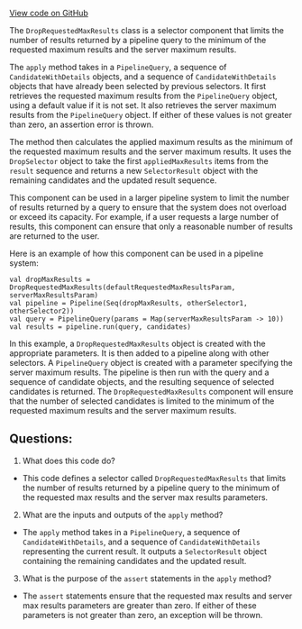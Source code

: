 [View code on GitHub](https://github.com/misbahsy/the-algorithm/product-mixer/component-library/src/main/scala/com/twitter/product_mixer/component_library/selector/DropRequestedMaxResults.scala)

The `DropRequestedMaxResults` class is a selector component that limits the number of results returned by a pipeline query to the minimum of the requested maximum results and the server maximum results. 

The `apply` method takes in a `PipelineQuery`, a sequence of `CandidateWithDetails` objects, and a sequence of `CandidateWithDetails` objects that have already been selected by previous selectors. It first retrieves the requested maximum results from the `PipelineQuery` object, using a default value if it is not set. It also retrieves the server maximum results from the `PipelineQuery` object. If either of these values is not greater than zero, an assertion error is thrown. 

The method then calculates the applied maximum results as the minimum of the requested maximum results and the server maximum results. It uses the `DropSelector` object to take the first `appliedMaxResults` items from the `result` sequence and returns a new `SelectorResult` object with the remaining candidates and the updated result sequence. 

This component can be used in a larger pipeline system to limit the number of results returned by a query to ensure that the system does not overload or exceed its capacity. For example, if a user requests a large number of results, this component can ensure that only a reasonable number of results are returned to the user. 

Here is an example of how this component can be used in a pipeline system:

```
val dropMaxResults = DropRequestedMaxResults(defaultRequestedMaxResultsParam, serverMaxResultsParam)
val pipeline = Pipeline(Seq(dropMaxResults, otherSelector1, otherSelector2))
val query = PipelineQuery(params = Map(serverMaxResultsParam -> 10))
val results = pipeline.run(query, candidates)
``` 

In this example, a `DropRequestedMaxResults` object is created with the appropriate parameters. It is then added to a pipeline along with other selectors. A `PipelineQuery` object is created with a parameter specifying the server maximum results. The pipeline is then run with the query and a sequence of candidate objects, and the resulting sequence of selected candidates is returned. The `DropRequestedMaxResults` component will ensure that the number of selected candidates is limited to the minimum of the requested maximum results and the server maximum results.
## Questions: 
 1. What does this code do?
- This code defines a selector called `DropRequestedMaxResults` that limits the number of results returned by a pipeline query to the minimum of the requested max results and the server max results parameters.

2. What are the inputs and outputs of the `apply` method?
- The `apply` method takes in a `PipelineQuery`, a sequence of `CandidateWithDetails`, and a sequence of `CandidateWithDetails` representing the current result. It outputs a `SelectorResult` object containing the remaining candidates and the updated result.

3. What is the purpose of the `assert` statements in the `apply` method?
- The `assert` statements ensure that the requested max results and server max results parameters are greater than zero. If either of these parameters is not greater than zero, an exception will be thrown.